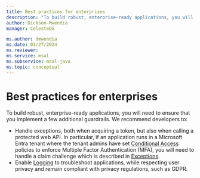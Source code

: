 ```yaml
---
title: Best practices for enterprises
description: "To build robust, enterprise-ready applications, you will need to follow some of the best patterns and practices in using MSAL Java."
author: Dickson-Mwendia
manager: CelesteDG

ms.author: dmwendia
ms.date: 01/27/2024
ms.reviewer:
ms.service: msal
ms.subservice: msal-java
ms.topic: conceptual
---
```


# Best practices for enterprises

To build robust, enterprise-ready applications, you will need to ensure that you implement a few additional guardrails. We recommend developers to:

- Handle exceptions, both when acquiring a token, but also when calling a protected web API. In particular, if an application runs in a Microsoft Entra tenant where the tenant admins have set [Conditional Access](/entra/identity/conditional-access/overview) policies to enforce Multiple Factor Authentication (MFA), you will need to handle a claim challenge which is described in [Exceptions](./exceptions.md).
- Enable [Logging](msal-logging-java.md) to troubleshoot applications, while respecting user privacy and remain compliant with privacy regulations, such as GDPR.
